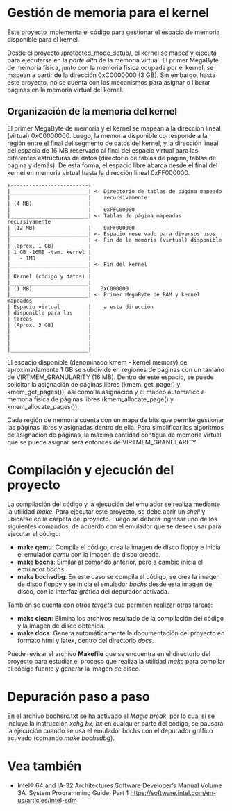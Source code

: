 Gestión de memoria para el kernel
================================
Este proyecto implementa el código para gestionar el espacio de memoria
disponible para el kernel. 

Desde el proyecto /protected_mode_setup/, el kernel se mapea y ejecuta para
ejecutarse en la *parte alta* de la memoria virtual. El primer MegaByte de
memoria física, junto con la memoria física ocupada por el kernel, se
mapean a partir de la dirección 0xC0000000 (3 GB). Sin embargo, hasta este
proyecto, no se cuenta con los mecanismos para asignar o liberar páginas en
la memoria virtual del kernel.

Organización de la memoria del kernel
-------------------------------------
El primer MegaByte de memoria y el kernel se mapean a la dirección lineal
(virtual) 0xC0000000. Luego, la memoria disponible corresponde a la región
entre el final del segmento de datos del kernel, y la dirección lineal  del
espacio de 16 MB reservado al final del espacio virtual para las diferentes
estructuras de datos (directorio de tablas de página, tablas de página y
demás). De esta forma, el espacio libre abarca desde el final del kernel en
memoria virtual hasta la dirección lineal 0xFF000000.

    +-------------------------+
    |_________________________| <- Directorio de tablas de página mapeado
    |                         |    recursivamente
    | (4 MB)                  |
    |                         |    0xFFC00000
    |_________________________| <- Tablas de página mapeadas recursivamente
    | (12 MB)                 |    0xFF000000
    |_________________________| <- Espacio reservado para diversos usos
    |                         | <- Fin de la memoria (virtual) disponible
    | (aprox. 1 GB)           |    
    | 1 GB -16MB -tam. kernel |  
    |   - 1MB                 |  
    |_________________________| <- Fin del kernel
    |                         |
    | Kernel (código y datos) |
    |_________________________|
    | (1 MB)                  |   0xC000000
    |_________________________| <- Primer MegaByte de RAM y kernel mapeados
    | Espacio virtual         |    a esta dirección
    | disponible para las     |
    | tareas                  |
    | (Aprox. 3 GB)           |
    |                         |
    |                         |
    |                         |
    |_________________________|

El espacio disponible (denominado kmem - kernel memory) de aproximadamente
1 GB se subdivide en regiones de páginas con un tamaño de
VIRTMEM_GRANULARITY (16 MB). Dentro de este espacio, se puede solicitar la
asignación de páginas libres (kmem_get_page() y
kmem_get_pages()), así como la asignación y el mapeo automático a
memoria física de páginas libres (kmem_allocate_page() y
kmem_allocate_pages()).

Cada región de memoria cuenta con un mapa de bits que permite gestionar las
páginas libres y asignadas dentro de ella. Para simplificar los algoritmos
de asignación de páginas, la máxima cantidad contigua de memoria virtual
que se puede asignar será entonces de VIRTMEM_GRANULARITY.

Compilación y ejecución del proyecto
==================================

La compilación del código y la ejecución del emulador se realiza mediante la
utilidad *make*. Para ejecutar este proyecto, se debe abrir un *shell* y
ubicarse en la carpeta del proyecto. Luego se deberá ingresar uno de los
siguientes comandos, de acuerdo con el emulador que se desee usar para ejecutar
el código:
- __make qemu__: Compila el código, crea la imagen de disco floppy e Inicia el
  emulador *qemu* con la imagen de disco creada.
- __make bochs__: Similar al comando anterior, pero a cambio inicia el emulador
   *bochs*.
- __make bochsdbg__: En este caso se compila el código, se crea la imagen de
    disco floppy y se inicia el emulador *bochs* desde esta imagen de disco, con
    la interfaz gráfica del depurador activada.

También se cuenta con otros *targets* que permiten realizar otras tareas:
- __make clean__: Elimina los archivos resultado de la compilación del código y
    la imagen de disco obtenida.
- __make docs__: Genera automáticamente la documentación del proyecto en formato
    html y latex, dentro del directorio *docs*.

Puede revisar el archivo __Makefile__ que se encuentra en el directorio del
proyecto para estudiar el proceso que realiza la utilidad *make* para 
compilar el código fuente y generar la imagen de disco.

Depuración paso a paso
======================
En el archivo bochsrc.txt se ha activado el *Magic break*, por lo cual si se
incluye la instrucción *xchg bx, bx* en cualquier parte del código, se pausará
la ejecución cuando se usa el emulador bochs con el depurador gráfico activado
(comando *make bochsdbg*).


Vea también
===========
- Intel® 64 and IA-32 Architectures Software Developer’s Manual Volume 3A:
  System Programming Guide, Part 1 https://software.intel.com/en-us/articles/intel-sdm
